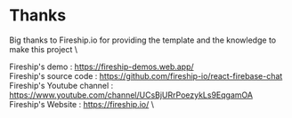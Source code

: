 # Thanks

Big thanks to Fireship.io for providing the template and the knowledge to make this project \

Fireship's demo : https://fireship-demos.web.app/ \
Fireship's source code : https://github.com/fireship-io/react-firebase-chat \
Fireship's Youtube channel : https://www.youtube.com/channel/UCsBjURrPoezykLs9EqgamOA \
Fireship's Website : https://fireship.io/ \